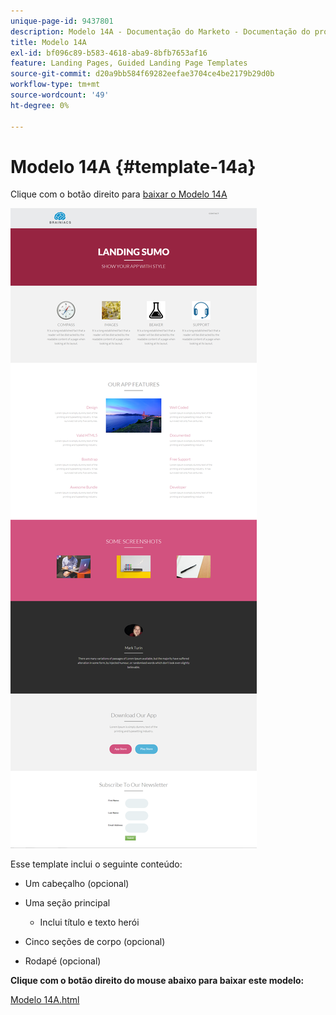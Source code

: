 ```yaml
---
unique-page-id: 9437801
description: Modelo 14A - Documentação do Marketo - Documentação do produto
title: Modelo 14A
exl-id: bf096c89-b583-4618-aba9-8bfb7653af16
feature: Landing Pages, Guided Landing Page Templates
source-git-commit: d20a9bb584f69282eefae3704ce4be2179b29d0b
workflow-type: tm+mt
source-wordcount: '49'
ht-degree: 0%

---
```


# Modelo 14A {#template-14a}

Clique com o botão direito para [baixar o Modelo 14A](https://experienceleague.adobe.com/landing/marketo/lp-templates/template-14a.html?lang=pt-BR)

![](assets/image2015-8-11-15-3a9-3a52.png)

Esse template inclui o seguinte conteúdo:

* Um cabeçalho (opcional)
* Uma seção principal

   * Inclui título e texto herói

* Cinco seções de corpo (opcional)
* Rodapé (opcional)

**Clique com o botão direito do mouse abaixo para baixar este modelo:**

[Modelo 14A.html](https://experienceleague.adobe.com/landing/marketo/lp-templates/template-14a.html?lang=pt-BR)
